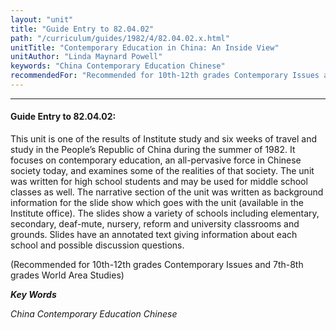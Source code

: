 ```yaml
---
layout: "unit"
title: "Guide Entry to 82.04.02"
path: "/curriculum/guides/1982/4/82.04.02.x.html"
unitTitle: "Contemporary Education in China: An Inside View"
unitAuthor: "Linda Maynard Powell"
keywords: "China Contemporary Education Chinese"
recommendedFor: "Recommended for 10th-12th grades Contemporary Issues and 7th-8th grades World Area Studies"
---
```

<body>
<hr/>
<h4>
Guide Entry to 82.04.02:
</h4>
This unit is one of the results of Institute study and six weeks of travel and study in the People’s Republic of China during the summer of 1982.  It focuses on contemporary education, an all-pervasive force in Chinese society today, and examines some of the realities of that society.  The unit was written for high school students and may be used for middle school classes as well.  The narrative section of the unit was written as background information for the slide show which goes with the unit (available in the Institute office).  The slides show a variety of schools including elementary, secondary, deaf-mute, nursery, reform and university classrooms and grounds.  Slides have an annotated text giving information about each school and possible discussion questions.
<p>
(Recommended for 10th-12th grades Contemporary Issues and 7th-8th grades World Area Studies)
</p>
<p>
<b>
<i>
Key Words
</i>
</b>
<br/>
</p>
<p>
<i>
China Contemporary Education Chinese
</i>
</p>
</body>